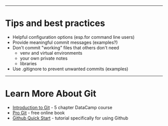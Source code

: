 
---

# Tips and best practices

* Helpful configuration options (esp.for command line users)
* Provide meaningful commit messages (examples?)
* Don't commit "working" files that others don't need
  * venv and virtual environments
  * your own private notes
  * libraries
* Use .gitignore to prevent unwanted commits (examples)


---

# Learn More About Git

* [Introduction to Git](https://www.datacamp.com/courses/introduction-to-git) -
  5 chapter DataCamp course
* [Pro Git](https://git-scm.com/book) - free online book
* [Github Quick Start](https://docs.github.com/en/get-started/quickstart/hello-world) -
  tutorial specifically for using Github
